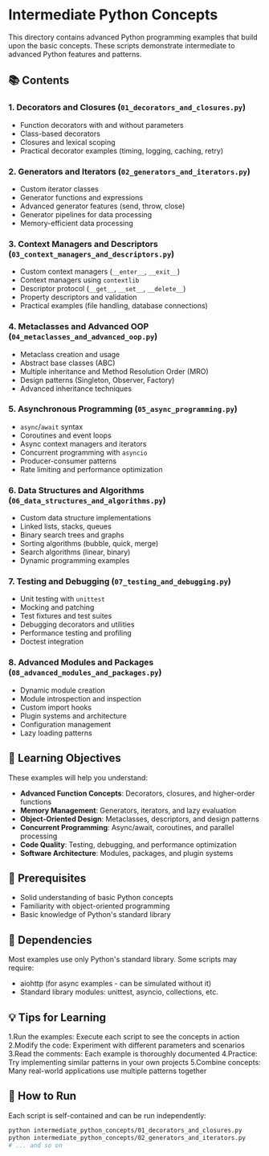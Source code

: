 # Intermediate Python Concepts

This directory contains advanced Python programming examples that build upon the basic concepts. These scripts demonstrate intermediate to advanced Python features and patterns.

## 📚 Contents

### 1. Decorators and Closures (`01_decorators_and_closures.py`)
- Function decorators with and without parameters
- Class-based decorators
- Closures and lexical scoping
- Practical decorator examples (timing, logging, caching, retry)

### 2. Generators and Iterators (`02_generators_and_iterators.py`)
- Custom iterator classes
- Generator functions and expressions
- Advanced generator features (send, throw, close)
- Generator pipelines for data processing
- Memory-efficient data processing

### 3. Context Managers and Descriptors (`03_context_managers_and_descriptors.py`)
- Custom context managers (`__enter__`, `__exit__`)
- Context managers using `contextlib`
- Descriptor protocol (`__get__`, `__set__`, `__delete__`)
- Property descriptors and validation
- Practical examples (file handling, database connections)

### 4. Metaclasses and Advanced OOP (`04_metaclasses_and_advanced_oop.py`)
- Metaclass creation and usage
- Abstract base classes (ABC)
- Multiple inheritance and Method Resolution Order (MRO)
- Design patterns (Singleton, Observer, Factory)
- Advanced inheritance techniques

### 5. Asynchronous Programming (`05_async_programming.py`)
- `async`/`await` syntax
- Coroutines and event loops
- Async context managers and iterators
- Concurrent programming with `asyncio`
- Producer-consumer patterns
- Rate limiting and performance optimization

### 6. Data Structures and Algorithms (`06_data_structures_and_algorithms.py`)
- Custom data structure implementations
- Linked lists, stacks, queues
- Binary search trees and graphs
- Sorting algorithms (bubble, quick, merge)
- Search algorithms (linear, binary)
- Dynamic programming examples

### 7. Testing and Debugging (`07_testing_and_debugging.py`)
- Unit testing with `unittest`
- Mocking and patching
- Test fixtures and test suites
- Debugging decorators and utilities
- Performance testing and profiling
- Doctest integration

### 8. Advanced Modules and Packages (`08_advanced_modules_and_packages.py`)
- Dynamic module creation
- Module introspection and inspection
- Custom import hooks
- Plugin systems and architecture
- Configuration management
- Lazy loading patterns

## 🎯 Learning Objectives

These examples will help you understand:
- **Advanced Function Concepts**: Decorators, closures, and higher-order functions
- **Memory Management**: Generators, iterators, and lazy evaluation
- **Object-Oriented Design**: Metaclasses, descriptors, and design patterns
- **Concurrent Programming**: Async/await, coroutines, and parallel processing
- **Code Quality**: Testing, debugging, and performance optimization
- **Software Architecture**: Modules, packages, and plugin systems

## 📖 Prerequisites
- Solid understanding of basic Python concepts
- Familiarity with object-oriented programming
- Basic knowledge of Python's standard library

## 🔧 Dependencies
Most examples use only Python's standard library. Some scripts may require:
- aiohttp (for async examples - can be simulated without it)
- Standard library modules: unittest, asyncio, collections, etc.

## 💡 Tips for Learning
1.Run the examples: Execute each script to see the concepts in action
2.Modify the code: Experiment with different parameters and scenarios
3.Read the comments: Each example is thoroughly documented
4.Practice: Try implementing similar patterns in your own projects
5.Combine concepts: Many real-world applications use multiple patterns together

## 🚀 How to Run

Each script is self-contained and can be run independently:

```bash
python intermediate_python_concepts/01_decorators_and_closures.py
python intermediate_python_concepts/02_generators_and_iterators.py
# ... and so on
